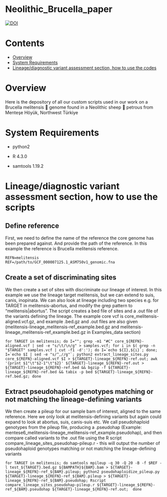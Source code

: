 # Neolithic_Brucella_paper
[![DOI](https://sandbox.zenodo.org/badge/797767207.svg)](https://sandbox.zenodo.org/doi/10.5072/zenodo.80000)
# Contents
- [Overview](#overview)
- [System Requirements](#system_Requirements)
- [Lineage/diagnostic variant assessment section, how to use the codes](#Lineage/diagnostic_variant_assessment_section,_how_to_use_the_scripts)

# Overview

Here is the depository of all our custom scripts used in our work on a Brucella melitensis 🦠 genome found in a Neolithic sheep 🐏 petrous from Menteşe Höyük, Northwest Türkiye 


# System Requirements

* python2    

* R 4.3.0  

* samtools 1.19.2

# Lineage/diagnostic variant assessment section, how to use the scripts

## Define reference
First, we need to define the name of the reference the core genome has been prepared against. And provide the path of the reference. In this example the reference is Brucella melitensis reference. 

```
REFN=melitensis
REF=/path/to/GCF_000007125.1_ASM750v1_genomic.fna
```

## Create a set of discriminating sites
We then create a set of sites with discriminate our lineage of interest. In this example we use the lineage target melitensis, but we can extend to suis, canis, inopinata. We can also look at lineage including two species e.g. for TARGET in melitensis-abortus, and modify the grep pattern to “melitensis\|abortus”. 
The script creates a bed file of sites and a .out file of the variants defining the lineage. The example core vcf is core_melitensis-aligned.vcf.gz, and example .bed.gz and .out files are also given (melitensis-lineage_melitensis-ref_example.bed.gz and melitensis-lineage_melitensis-ref_example.bed.gz in Examples_data section)

```
for TARGET in melitensis; do I=""; grep -m1 "#C" core_${REFN}-aligned.vcf | sed -e "s/\t/\n/g" > samples.vcf; for i in $( grep -n "$TARGET" samples.vcf | cut -f1 -d':'); do I=`echo ${I},${i}`; done; I=`echo $I | sed -e "s/^,//g"`; python2 extract_lineage_sites.py core_${REFN}-aligned.vcf $I > ${TARGET}-lineage_${REFN}-ref.out; awk '{print $1"\t"$2-1"\t"$2}' ${TARGET}-lineage_${REFN}-ref.out > ${TARGET}-lineage_${REFN}-ref.bed && bgzip -f ${TARGET}-lineage_${REFN}-ref.bed && tabix -p bed ${TARGET}-lineage_${REFN}-ref.bed.gz; done
```


## Extract pseudohaploid genotypes matching or not matching the lineage-defining variants
We then create a pileup for our sample bam of interest, aligned to the same reference. Here we only look at melitensis-defining variants but again could expand to look at abortus, suis, canis-suis etc. We call pseudohaploid genotypes from the pileup file, producing a .pseudohap (Example: mentese6_melitensis-lineage_melitensis-ref_example.pseudohap), and then compare called variants to the .out file using the R script compare_lineage_sites_pseudohap-pileup.r - this will output the number of pseudohaploid genotypes matching or not matching the lineage-defining variants

```
for TARGET in melitensis; do samtools mpileup -q 30 -Q 20 -B -f $REF -l test_${TARGET}.bed.gz ${BAMPATH}${BAM}.bam > ${TARGET}-lineage_${REFN}-ref_${BAM}.pileup; python2 pseudohaploidize_pileup.py ${TARGET}-lineage_${REFN}-ref_${BAM}.pileup > ${TARGET}-lineage_${REFN}-ref_${BAM}.pseudohap; Rscript compare_lineage_sites_pseudohap-pileup.r ${TARGET}-lineage_${REFN}-ref_${BAM}.pseudohap ${TARGET}-lineage_${REFN}-ref.out;  done
```




